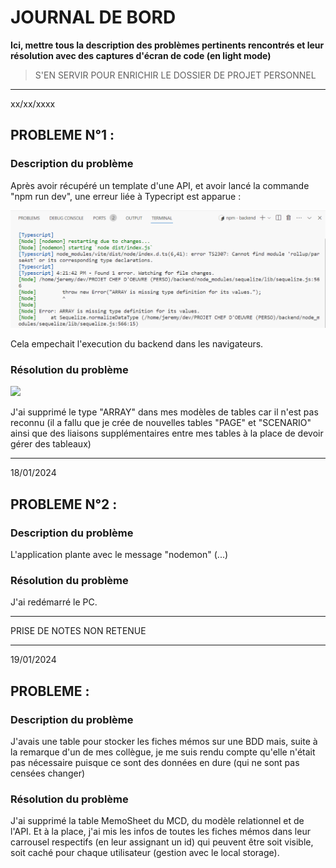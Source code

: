 # JOURNAL DE BORD

**Ici, mettre tous la description des problèmes pertinents rencontrés et leur résolution avec des captures d'écran de code (en light mode)**

> S'EN SERVIR POUR ENRICHIR LE DOSSIER DE PROJET PERSONNEL

___
xx/xx/xxxx

## PROBLEME N°1 :

### Description du problème

Après avoir récupéré un template d'une API, et avoir lancé la commande "npm run dev", une erreur liée à Typecript est apparue :

![](img/typescript_error.PNG)

Cela empechait l'execution du backend dans les navigateurs.

### Résolution du problème

![](img/???.jpg)

J'ai supprimé le type "ARRAY" dans mes modèles de tables car il n'est pas reconnu (il a fallu que je crée de nouvelles tables "PAGE" et "SCENARIO" ainsi que des liaisons supplémentaires entre mes tables à la place de devoir gérer des tableaux)

___
18/01/2024

## PROBLEME N°2 :

### Description du problème

L'application plante avec le message "nodemon" (...)

### Résolution du problème

J'ai redémarré le PC.





















______________________________

PRISE DE NOTES NON RETENUE

___
19/01/2024

## PROBLEME :

### Description du problème

J'avais une table pour stocker les fiches mémos sur une BDD mais, suite à la remarque d'un de mes collègue, je me suis rendu compte qu'elle n'était pas nécessaire puisque ce sont des données en dure (qui ne sont pas censées changer) 

### Résolution du problème

J'ai supprimé la table MemoSheet du MCD, du modèle relationnel et de l'API. Et à la place, j'ai mis les infos de toutes les fiches mémos dans leur carrousel respectifs (en leur assignant un id) qui peuvent être soit visible, soit caché pour chaque utilisateur (gestion avec le local storage).



